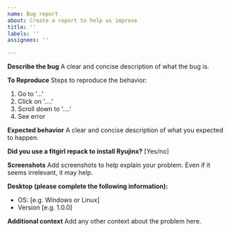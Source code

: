 ```yaml
---
name: Bug report
about: Create a report to help us improve
title: ''
labels: ''
assignees: ''

---
```


**Describe the bug**
A clear and concise description of what the bug is.

**To Reproduce**
Steps to reproduce the behavior:
1. Go to '...'
2. Click on '....'
3. Scroll down to '....'
4. See error

**Expected behavior**
A clear and concise description of what you expected to happen.

**Did you use a fitgirl repack to install Ryujinx?**
[Yes/no]

**Screenshots**
Add screenshots to help explain your problem. Even if it seems irrelevant, it may help.

**Desktop (please complete the following information):**
- OS: [e.g. Windows or Linux]
- Version [e.g. 1.0.0]

**Additional context**
Add any other context about the problem here.
